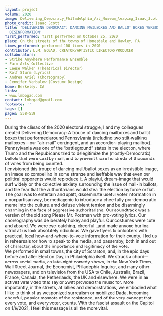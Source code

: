 ```yaml
---
layout: project
volume: 2020
image: Delivering_Democracy_Philadelphia_Art_Museum_leaping_Isaac_Scott.jpg
photo_credit: Isaac Scott
title: 'DELIVERING DEMOCRACY: DANCING MAILBOXES AND BALLOT BOXES VERSUS AUTHORITARIAN
  DISINFORMATION'
first_performed: first performed on October 25, 2020
place: On the streets of the towns of Honesdale and Hawley, PA
times_performed: performed 100 times in 2020
contributor: L.M. BOGAD, CREATOR/ARTISTIC DIRECTOR/PRODUCER
collaborators:
- Strike Anywhere Performance Ensemble
- Farm Arts Collective
- Leese Walker (Theatrical Director)
- Rolf Sturm (Lyrics)
- Andrea Ariel (Choreograpy)
- Jennifer Verbalow (Costume Design)
home: Berkeley, CA
links:
- www.lmbogad.com
contact: lmbogad@gmail.com
footnote: ''
tags: []
pages: 558-559
---
```



During the climax of the 2020 electoral struggle, I and my colleagues created Delivering Democracy: A troupe of dancing mailboxes and ballot boxes that performed around Pennsylvania (including two stilt-walking mailboxes—our “air-mail” contingent, and an accordion-playing mailbox).  
	Pennsylvania was one of the “battleground” states in the election, where Trump and the Republicans tried to delegitimize the (mostly-Democratic) ballots that were cast by mail, and to prevent those hundreds of thousands of votes from being counted.  
	I envisioned this troupe of dancing mail/ballot boxes as an irresistible image, an image so compelling in some strange and ineffable way that even our political opponents would reproduce it. A playful, dream-image that would surf widely on the collective anxiety surrounding the issue of mail-in ballots, and the fear that the authoritarians would steal the election by force or fiat.  
	The goal was to entertain and uplift, disseminate useful voter information in a nonpartisan way, be mediagenic to introduce a cheerfully pro-democratic meme into the culture, amd defuse violent tension and be disarmingly charming in the face of aggressive authoritarians. Our soundtrack was a version of the old song Please Mr. Postman with pro-voting lyrics.  Our choreography was deliberately hokey and playful.  Our costumes were cute and absurd.  We were eye-catching, cheerful…and made anyone hurling vitriol at us look absolutely ridiculous.  We gave flyers to onlookers with practical, local how-and-where-to-vote information for their county.  I led us in rehearsals for how to speak to the media, and passersby, both in and out of character, about the importance and legitimacy of the vote.  
	We performed in small towns, the city of Scranton, and, in the epic days before and after Election Day, in Philadelphia itself. 
	We struck a chord—across social media, on late-night comedy shows, in the New York Times, Wall Street Journal, the Economist, Philadephia Inquirer, and many other newspapers, and on television from the USA to Chile, Australia, Brazil, France, Canada, the Netherlands, the UK and elsewhere.  We were in an activist viral video that Taylor Swift provided the music for. More importantly, in the streets, at rallies and demonstrations, we embodied what I like to think of as weaponized surrealism or mobilized Dada, becoming cheerful, popular mascots of the resistance, and of the very concept that every vote, and every voter, counts. With the fascist assault on the Capitol on 1/6/2021, I feel this message is all the more vital.
